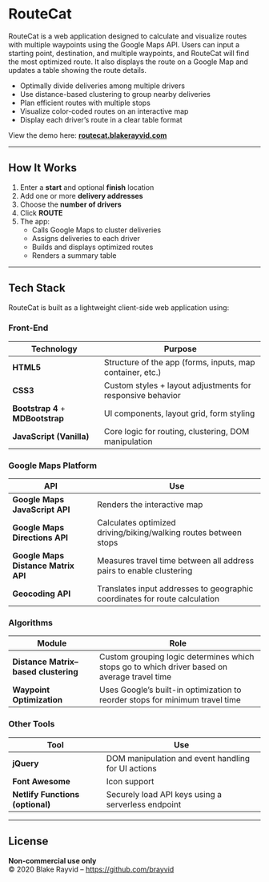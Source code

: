 # RouteCat

RouteCat is a web application designed to calculate and visualize routes with multiple waypoints using the Google Maps API. Users can input a starting point, destination, and multiple waypoints, and RouteCat will find the most optimized route. It also displays the route on a Google Map and updates a table showing the route details.

- Optimally divide deliveries among multiple drivers 
- Use distance-based clustering to group nearby deliveries  
- Plan efficient routes with multiple stops   
- Visualize color-coded routes on an interactive map  
- Display each driver’s route in a clear table format

View the demo here: **[routecat.blakerayvid.com](https://routecat.blakerayvid.com)**


---
## How It Works

1. Enter a **start** and optional **finish** location
2. Add one or more **delivery addresses**
3. Choose the **number of drivers**
4. Click **ROUTE**
5. The app:
   - Calls Google Maps to cluster deliveries
   - Assigns deliveries to each driver
   - Builds and displays optimized routes
   - Renders a summary table

---

## Tech Stack

RouteCat is built as a lightweight client-side web application using:

### Front-End

| Technology | Purpose |
|------------|---------|
| **HTML5**  | Structure of the app (forms, inputs, map container, etc.) |
| **CSS3**   | Custom styles + layout adjustments for responsive behavior |
| **Bootstrap 4** + **MDBootstrap** | UI components, layout grid, form styling |
| **JavaScript (Vanilla)** | Core logic for routing, clustering, DOM manipulation |

### Google Maps Platform

| API | Use |
|-----|-----|
| **Google Maps JavaScript API** | Renders the interactive map |
| **Google Maps Directions API** | Calculates optimized driving/biking/walking routes between stops |
| **Google Maps Distance Matrix API** | Measures travel time between all address pairs to enable clustering |
| **Geocoding API** | Translates input addresses to geographic coordinates for route calculation |

### Algorithms

| Module | Role |
|--------|------|
| **Distance Matrix–based clustering** | Custom grouping logic determines which stops go to which driver based on average travel time |
| **Waypoint Optimization** | Uses Google’s built-in optimization to reorder stops for minimum travel time |

### Other Tools

| Tool | Use |
|------|-----|
| **jQuery** | DOM manipulation and event handling for UI actions |
| **Font Awesome** | Icon support |
| **Netlify Functions (optional)** | Securely load API keys using a serverless endpoint |

---

## License

**Non-commercial use only**  
© 2020 Blake Rayvid – https://github.com/brayvid